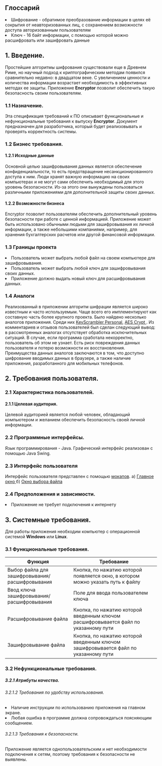 ﻿## Глоссарий
<li> Шифрование - обратимое преобразование информации в целях её сокрытия от неавторизованных лиц, с сохранением возможности доступа авторизованным пользователям</li>
<li> Ключ - 16 байт информации, с помощью которой можно расшифровать или зашифровать данные </li>

## 1. Введение.
Простейшие алгоритмы шифрования существовали еще в Древнем Риме, но научный подход к криптографическим методам появился сравнительно недавно: в двадцатом веке. С увеличением ценности и количества информации возрастает необходимость в эффективных методах ее защиты. Приложение **Encryptor** позволит обеспечить такую безопасность своим пользователям.
### 1.1 Назначение. 
Эта спецификация требований к ПО описывает функциональные и нефункциональные требования к выпуску <b>Encryptor</b>. Документ предназначен для разработчика, который будет реализовывать и проверять корректность системы.

### 1.2 Бизнес требования.
####	 1.2.1 Исходные данные
Основной целью зашифровывания данных является обеспечение конфиденциальности, то есть предотвращение несанкционированного доступа к ним. Люди хранят важную информацию на своих компьютерах и не могут сами обеспечить необходимый для этого уровень безопасности. Из-за этого они вынуждены пользоваться различными приложениями для дополнительной защиты своих данных.
#### 1.2.2 Возможности бизнеса
Encryptor позволит пользователям обеспечить дополнительный уровень безопасности при работе с ценной информацией. Приложение может быть использовано обычными людьми для зашифровывания их личной информации, а также небольшими компаниями, например, для хранения бухгалтерских расчетов или другой финансовой информации.
### 1.3 Границы проекта
<li>Пользователь может выбрать любой файл на своем компьютере для зашифровывания.</li>
<li>Пользователь может выбрать любой ключ для зашифровывания своих данных.</li>
<li>Приложение должно выдать новый ключ для расшифровывания данных.</li>

### 1.4 Аналоги
Реализованный в приложении алгоритм шифрации является широко известным и часто используемым. Чаще всего его имплементируют как составную часть более крупного проекта. Было найдено несколько аналогов приложения. Среди них <a href="https://www.qfxsoftware.com/"> KeyScrambler Personal</a>, <a href="https://www.aescrypt.com">AES Crypt </a>.  Из комментариев и отзывов пользователей был сделан следующий вывод: в рассмотренных аналогах отсутствует обработка исключительных ситуаций. В случае, если программа сработала некорректно, пользователь об этом не узнает. Есть риск повреждения данных пользователя и потерю возможности их восстановления.
Преимущества данных аналогов заключаются в том, что доступно шифрование вводимых данных в браузере, а также наличие приложения, разработанного для мобильных телефонов.

## 2. Требования пользователя.
### 2.1 Характеристика пользователей.
#### 2.1.1 Целевая аудитория.
Целевой аудиторией является любой человек, обладающий компьютером и желанием обеспечить безопасность своей личной информации.
### 2.2 Программные интерфейсы.
Язык программирования - Java. Графический интерфейс реализован с помощью Java Swing.
### 2.3 Интерфейс пользователя
Интерфейс пользователя представлен с помощью <a href="https://github.com/Imnotmaddy/encryptor/tree/master/mockups">мокапов</a>.
а) <a href="https://github.com/Imnotmaddy/encryptor/blob/master/mockups/MainWindow.png">Главное окно </a>
б) <a href="https://github.com/Imnotmaddy/encryptor/blob/master/mockups/FileChooser.png">Окно выбора файла</a> 
### 2.4 Предположения и зависимости.
<li> Приложение не требует подключения к интернету</li>
 

## 3. Системные требования.
Для работы приложения необходим компьютер с операционной системой **Windows** или **Linux**.
### 3.1 Функциональные требования.

|Функция| Требование | 
|--|--| 
|Выбор файла для зашифровывания/расшифровывания | Кнопка, по нажатию которой появляется окно, в котором можно указать путь к файлу | 
|Ввод ключа зашифровывания/расшифровывания | Поле для ввода пользователем ключа| 
|Расшифровывание файла | Кнопка, по нажатию которой введенным ключом расшифровывается файл по указанному пути| 
|Зашифровывание файла | Кнопка, по нажатию которой введенным ключом зашифровывается файл по указанному пути| 

### 3.2 Нефункциональные требования.
##### 3.2.1 Атрибуты качества.
###### 3.2.1.2 Требования по удобству использования.
<li>Наличие инструкции по использованию приложения на главном экране. </li>
<li>Любая ошибка в программе должна сопровождаться поясняющим сообщением.</li>

###### 3.2.1.3 Требования к безопасности.
Приложение является однопользовательским и нет необходимости подключения к сетям, поэтому требования к безопасности не выявлены.
